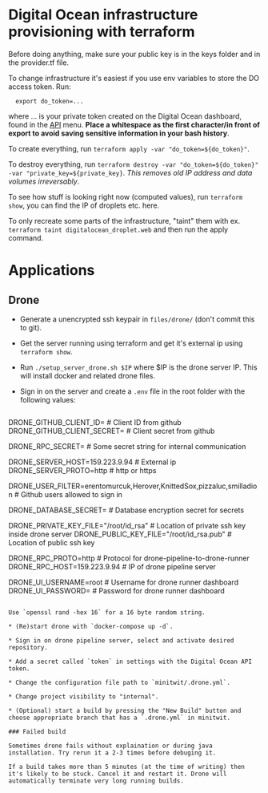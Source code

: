 # Digital Ocean infrastructure provisioning with terraform

Before doing anything, make sure your public key is in the keys folder and in the provider.tf file.

To change infrastructure it's easiest if you use env variables to store the DO access token. Run:
```
  export do_token=...
```
where ... is your private token created on the Digital Ocean dashboard, found in the [API](https://cloud.digitalocean.com/account/api/tokens) menu. **Place a whitespace as the first character/in front of export to avoid saving sensitive information in your bash history**.

To create everything, run `terraform apply -var "do_token=${do_token}"`.

To destroy everything, run `terraform destroy -var "do_token=${do_token}" -var "private_key=${private_key}`. *This removes old IP address and data volumes irreversably*.

To see how stuff is looking right now (computed values), run `terraform show`, you can find the IP of droplets etc. here.

To only recreate some parts of the infrastructure, "taint" them with ex. `terraform taint digitalocean_droplet.web` and then run the apply command.

# Applications

## Drone

* Generate a unencrypted ssh keypair in `files/drone/` (don't commit this to git).

* Get the server running using terraform and get it's external ip using `terraform show`.

* Run `./setup_server_drone.sh $IP` where $IP is the drone server IP. This will install docker and related drone files.

* Sign in on the server and create a `.env` file in the root folder with the following values:

   ```
DRONE_GITHUB_CLIENT_ID= # Client ID from github
DRONE_GITHUB_CLIENT_SECRET= # Client secret from github

DRONE_RPC_SECRET= # Some secret string for internal communication

DRONE_SERVER_HOST=159.223.9.94 # External ip
DRONE_SERVER_PROTO=http # http or https

DRONE_USER_FILTER=erentomurcuk,Herover,KnittedSox,pizzaluc,smilladion # Github users allowed to sign in

DRONE_DATABASE_SECRET= # Database encryption secret for secrets

DRONE_PRIVATE_KEY_FILE="/root/id_rsa" # Location of private ssh key inside drone server
DRONE_PUBLIC_KEY_FILE="/root/id_rsa.pub" # Location of public ssh key

DRONE_RPC_PROTO=http # Protocol for drone-pipeline-to-drone-runner
DRONE_RPC_HOST=159.223.9.94 # IP of drone pipeline server

DRONE_UI_USERNAME=root # Username for drone runner dashboard
DRONE_UI_PASSWORD= # Password for drone runner dashboard
   ```

  Use `openssl rand -hex 16` for a 16 byte random string.

* (Re)start drone with `docker-compose up -d`.

* Sign in on drone pipeline server, select and activate desired repository.

* Add a secret called `token` in settings with the Digital Ocean API token.

* Change the configuration file path to `minitwit/.drone.yml`.

* Change project visibility to "internal".

* (Optional) start a build by pressing the "New Build" button and choose appropriate branch that has a `.drone.yml` in minitwit.

### Failed build

Sometimes drone fails without explaination or during java installation. Try rerun it a 2-3 times before debuging it.

If a build takes more than 5 minutes (at the time of writing) then it's likely to be stuck. Cancel it and restart it. Drone will automatically terminate very long running builds.
